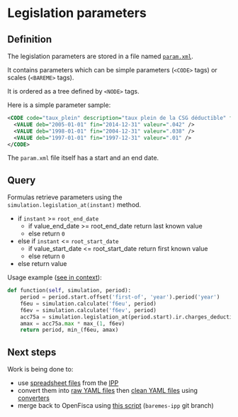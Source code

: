 # Legislation parameters

## Definition

The legislation parameters are stored in a file named [`param.xml`](https://github.com/openfisca/openfisca-france/blob/master/openfisca_france/param/param.xml).

It contains parameters which can be simple parameters (`<CODE>` tags) or scales (`<BAREME>` tags).

It is ordered as a tree defined by `<NODE>` tags.

Here is a simple parameter sample:

```xml
<CODE code="taux_plein" description="taux plein de la CSG déductible" format="percent">
  <VALUE deb="2005-01-01" fin="2014-12-31" valeur=".042" />
  <VALUE deb="1998-01-01" fin="2004-12-31" valeur=".038" />
  <VALUE deb="1997-01-01" fin="1997-12-31" valeur=".01" />
</CODE>
```

The `param.xml` file itself has a start and an end date.

## Query

Formulas retrieve parameters using the `simulation.legislation_at(instant)` method.

- if `instant` >= `root_end_date`
  - if value_end_date >= root_end_date return last known value
  - else return `0`
- else if `instant` <= `root_start_date`
  - if value_start_date <= root_start_date return first known value
  - else return `0`
- else return value

Usage example ([see in context](https://github.com/openfisca/openfisca-france/blob/6d82367a761ed36401f9b78e0fa5ed50d62673d1/openfisca_france/model/prelevements_obligatoires/impot_revenu/charges_deductibles.py#L436)):

```python
def function(self, simulation, period):
    period = period.start.offset('first-of', 'year').period('year')
    f6eu = simulation.calculate('f6eu', period)
    f6ev = simulation.calculate('f6ev', period)
    acc75a = simulation.legislation_at(period.start).ir.charges_deductibles.acc75a
    amax = acc75a.max * max_(1, f6ev)
    return period, min_(f6eu, amax)
```

## Next steps

Work is being done to:

- use [spreadsheet files](https://git.framasoft.org/french-tax-and-benefit-tables/ipp-tax-and-benefit-tables-xlsx) from the [<abbr title="Institut des politiques publiques">IPP</abbr>](http://www.ipp.eu/)
- convert them into [raw YAML files](https://git.framasoft.org/french-tax-and-benefit-tables/ipp-tax-and-benefit-tables-yaml-raw) then [clean YAML files](https://git.framasoft.org/french-tax-and-benefit-tables/ipp-tax-and-benefit-tables-yaml-clean) using [converters](https://git.framasoft.org/french-tax-and-benefit-tables/ipp-tax-and-benefit-tables-converters)
- merge back to OpenFisca using [this script](https://github.com/openfisca/openfisca-france/blob/baremes-ipp/openfisca_france/scripts/merge_ipp_tax_and_benefit_tables_with_parameters.py) (`baremes-ipp` git branch)

